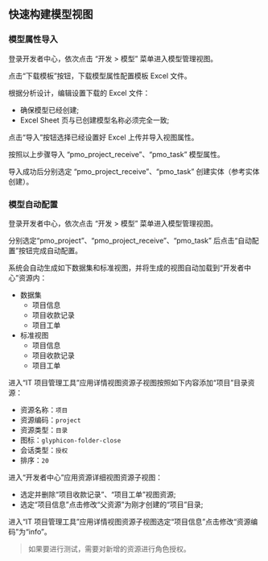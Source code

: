## 快速构建模型视图

### 模型属性导入

登录开发者中心，依次点击 “开发 > 模型” 菜单进入模型管理视图。

点击“下载模板”按钮，下载模型属性配置模板 Excel 文件。

根据分析设计，编辑设置下载的 Excel 文件：
- 确保模型已经创建;
- Excel Sheet 页与已创建模型名称必须完全一致;

点击“导入”按钮选择已经设置好 Excel 上传并导入视图属性。

按照以上步骤导入 “pmo_project_receive”、“pmo_task” 模型属性。

导入成功后分别选定 “pmo_project_receive”、“pmo_task” 创建实体（参考实体创建）。

### 模型自动配置

登录开发者中心，依次点击 “开发 > 模型” 菜单进入模型管理视图。

分别选定“pmo_project”、“pmo_project_receive”、“pmo_task” 后点击“自动配置”按钮完成自动配置。

系统会自动生成如下数据集和标准视图，并将生成的视图自动加载到“开发者中心”资源内：
- 数据集
    - 项目信息 
    - 项目收款记录
    - 项目工单 
- 标准视图
    - 项目信息 
    - 项目收款记录
    - 项目工单
    
进入“IT 项目管理工具”应用详情视图资源子视图按照如下内容添加“项目”目录资源：
- 资源名称：```项目```
- 资源编码：```project```
- 资源类型：```目录```
- 图标：```glyphicon-folder-close```
- 会话类型：```授权```
- 排序：```20```

进入“开发者中心”应用资源详细视图资源子视图：
- 选定并删除“项目收款记录”、“项目工单”视图资源;
- 选定“项目信息”点击修改“父资源”为刚才创建的“项目”目录;

进入“IT 项目管理工具”应用详情视图资源子视图选定“项目信息”点击修改“资源编码”为“info”。

> 如果要进行测试，需要对新增的资源进行角色授权。

